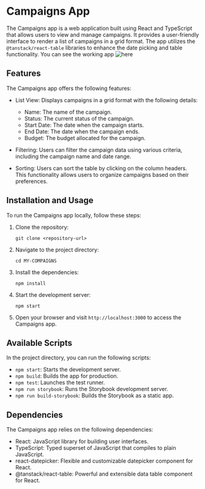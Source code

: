 # Campaigns App

The Campaigns app is a web application built using React and TypeScript that allows users to view and manage campaigns.
It provides a user-friendly interface to render a list of campaigns in a grid format.
The app utilizes the `@tanstack/react-table` libraries to enhance the date picking and table functionality.
You can see the working app ![here](https://amazing-brigadeiros-08b6aa.netlify.app/)

## Features

The Campaigns app offers the following features:

- List View: Displays campaigns in a grid format with the following details:

  - Name: The name of the campaign.
  - Status: The current status of the campaign.
  - Start Date: The date when the campaign starts.
  - End Date: The date when the campaign ends.
  - Budget: The budget allocated for the campaign.

- Filtering: Users can filter the campaign data using various criteria, including the campaign name and date range.

- Sorting: Users can sort the table by clicking on the column headers. This functionality allows users to organize campaigns based on their preferences.

## Installation and Usage

To run the Campaigns app locally, follow these steps:

1. Clone the repository:

   ```
   git clone <repository-url>
   ```

2. Navigate to the project directory:

   ```
   cd MY-COMPAIGNS
   ```

3. Install the dependencies:

   ```
   npm install
   ```

4. Start the development server:

   ```
   npm start
   ```

5. Open your browser and visit `http://localhost:3000` to access the Campaigns app.

## Available Scripts

In the project directory, you can run the following scripts:

- `npm start`: Starts the development server.
- `npm build`: Builds the app for production.
- `npm test`: Launches the test runner.
- `npm run storybook`: Runs the Storybook development server.
- `npm run build-storybook`: Builds the Storybook as a static app.

## Dependencies

The Campaigns app relies on the following dependencies:

- React: JavaScript library for building user interfaces.
- TypeScript: Typed superset of JavaScript that compiles to plain JavaScript.
- react-datepicker: Flexible and customizable datepicker component for React.
- @tanstack/react-table: Powerful and extensible data table component for React.

